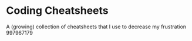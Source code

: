 # Coding Cheatsheets  
A (growing) collection of cheatsheets that I use to decrease my frustration
997967179
